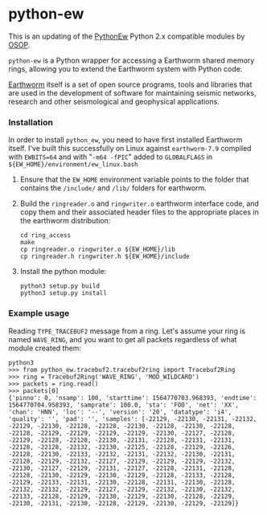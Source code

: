 python-ew
=========

This is an updating of the [PythonEw](https://github.com/osop/osop-python-ew) Python 2.x compatible modules by [OSOP](http://www.osop.com.pa).

`python-ew` is a Python wrapper for accessing a Earthworm shared memory rings, allowing you to extend the Earthworm system with Python code.

[Earthworm](http://earthwormcentral.org) itself is a set of open source programs, tools and libraries that are used in the development of software for maintaining seismic networks, research and other seismological and geophysical applications.

### Installation

In order to install `python_ew`, you need to have first installed Earthworm itself.  I've built this successfully on Linux against `earthworm-7.9` compiled with `EWBITS=64` and with "`-m64 -fPIC`" added to `GLOBALFLAGS` in `${EW_HOME}/environment/ew_linux.bash`

1. Ensure that the `EW_HOME` environment variable points to the folder that contains the ```/include/``` and ```/lib/``` folders for earthworm.
2. Build the `ringreader.o` and `ringwriter.o` earthworm interface code, and copy them and their associated header files to the appropriate places in the earthworm distribution:

       cd ring_access
       make
       cp ringreader.o ringwriter.o ${EW_HOME}/lib
       cp ringreader.h ringwriter.h ${EW_HOME}/include

3. Install the python module:
    
       python3 setup.py build
       python3 setup.py install

### Example usage

Reading `TYPE_TRACEBUF2` message from a ring.  Let's assume your ring is named `WAVE_RING`, and you want to get all packets regardless of what module created them:

    python3
    >>> from python_ew.tracebuf2.tracebuf2ring import Tracebuf2Ring
    >>> ring = Tracebuf2Ring('WAVE_RING', 'MOD_WILDCARD')
    >>> packets = ring.read()
    >>> packets[0]
    {'pinno': 0, 'nsamp': 100, 'starttime': 1564770703.968393, 'endtime': 1564770704.958393, 'samprate': 100.0, 'sta': 'FOO', 'net': 'XX', 'chan': 'HNN', 'loc': '--', 'version': '20', 'datatype': 'i4', 'quality': '', 'pad': '', 'samples': [-22129, -22130, -22131, -22132, -22129, -22130, -22128, -22128, -22130, -22128, -22130, -22128, -22128, -22129, -22129, -22129, -22129, -22130, -22127, -22128, -22129, -22128, -22128, -22130, -22131, -22128, -22131, -22131, -22128, -22128, -22132, -22130, -22125, -22128, -22129, -22126, -22128, -22130, -22133, -22132, -22131, -22132, -22130, -22131, -22128, -22129, -22132, -22127, -22129, -22129, -22129, -22132, -22130, -22127, -22129, -22131, -22127, -22128, -22131, -22128, -22128, -22130, -22129, -22130, -22129, -22128, -22133, -22128, -22129, -22133, -22131, -22130, -22128, -22131, -22130, -22128, -22132, -22132, -22129, -22127, -22129, -22132, -22130, -22132, -22133, -22128, -22129, -22130, -22129, -22130, -22128, -22129, -22130, -22131, -22130, -22128, -22129, -22130, -22129, -22129]}
    

